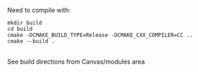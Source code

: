 Need to compile with:

```
mkdir build
cd build
cmake -DCMAKE_BUILD_TYPE=Release -DCMAKE_CXX_COMPILER=CC ..
cmake --build .
```
<br>
See build directions from Canvas/modules area
